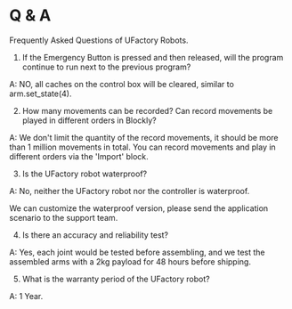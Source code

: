 
# Q & A

Frequently Asked Questions of UFactory Robots.

1. If the Emergency Button is pressed and then released, will the program continue to run next to the previous program?</mark>

A: NO, all caches on the control box will be cleared, similar to arm.set\_state(4).



2. How many movements can be recorded? Can record movements be played in different orders in Blockly?</mark>

A: We don't limit the quantity of the record movements, it should be more than 1 million movements in total. You can record movements and play in different orders via the 'Import' block.



3. Is the UFactory robot waterproof?</mark>

A: No, neither the UFactory robot nor the controller is waterproof.

We can customize the waterproof version, please send the application scenario to the support team.



4. Is there an accuracy and reliability test?</mark>

A: Yes, each joint would be tested before assembling, and we test the assembled arms with a 2kg payload for 48 hours before shipping.



5. What is the warranty period of the UFactory robot?</mark>

A: 1 Year.
